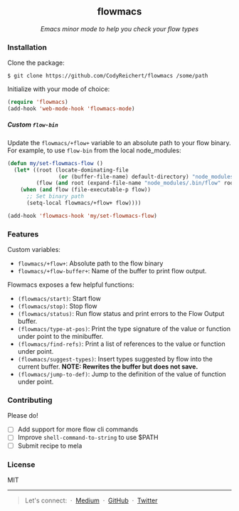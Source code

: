 <div align="center">
  <h2>flowmacs</h2>
  <i>Emacs minor mode to help you check your flow types</i>
</div>

### Installation

Clone the package:

```
$ git clone https://github.com/CodyReichert/flowmacs /some/path
```

Initialize with your mode of choice:

```lisp
(require 'flowmacs)
(add-hook 'web-mode-hook 'flowmacs-mode)
```

##### Custom `flow-bin`

Update the `flowmacs/+flow+` variable to an absolute path to your flow
binary. For example, to use `flow-bin` from the local node_modules:

```lisp
(defun my/set-flowmacs-flow ()
  (let* ((root (locate-dominating-file
                (or (buffer-file-name) default-directory) "node_modules"))
         (flow (and root (expand-file-name "node_modules/.bin/flow" root))))
    (when (and flow (file-executable-p flow))
      ;; Set binary path
      (setq-local flowmacs/+flow+ flow))))

(add-hook 'flowmacs-hook 'my/set-flowmacs-flow)
```

### Features

Custom variables:

- `flowmacs/+flow+`: Absolute path to the flow binary
- `flowmacs/+flow-buffer+`: Name of the buffer to print flow output.

Flowmacs exposes a few helpful functions:

- `(flowmacs/start)`: Start flow
- `(flowmacs/stop)`: Stop flow
- `(flowmacs/status)`: Run flow status and print errors to the Flow
  Output buffer.
- `(flowmacs/type-at-pos)`: Print the type signature of the value or
  function under point to the minibuffer.
- `(flowmacs/find-refs)`: Print a list of references to the value or
  function under point.
- `(flowmacs/suggest-types)`: Insert types suggested by flow into the
  current buffer. **NOTE: Rewrites the buffer but does not save.**
- `(flowmacs/jump-to-def)`: Jump to the definition of the value of
  function under point.

### Contributing

Please do!

- [ ] Add support for more flow cli commands
- [ ] Improve `shell-command-to-string` to use $PATH
- [ ] Submit recipe to mela

### License

MIT

---

> Let's connect:  &nbsp;&middot;&nbsp;
> [Medium](http://medium.com/@CodyReichert) &nbsp;&middot;&nbsp;
> [GitHub](https://github.com/assertible) &nbsp;&middot;&nbsp;
> [Twitter](https://twitter.com/CodyReichert)
